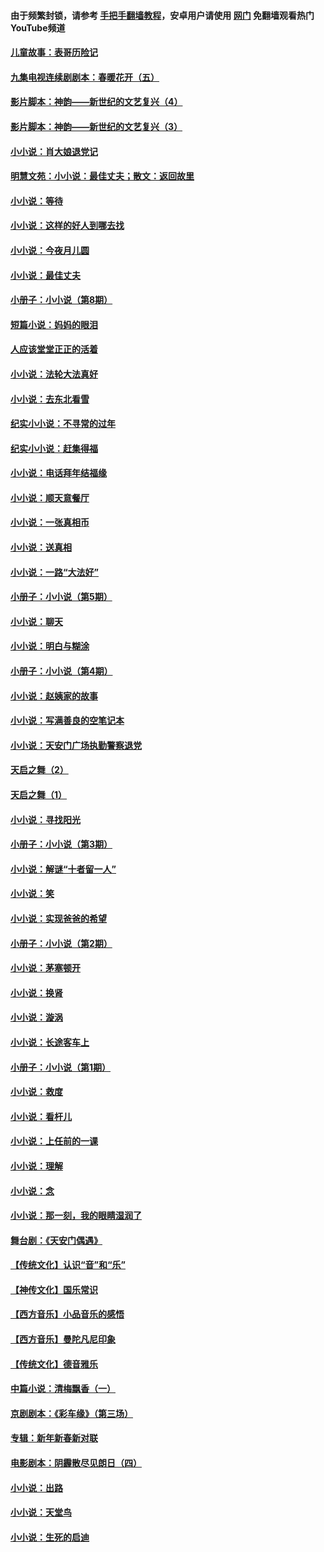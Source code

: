 #### 由于频繁封锁，请参考 [手把手翻墙教程](https://github.com/gfw-breaker/guides/wiki/)，安卓用户请使用 [网门](https://github.com/gfw-breaker/nogfw/blob/master/dl.md?t=06022001) 免翻墙观看热门YouTube频道 

#### [儿童故事：表哥历险记](../pages/328/383535.md?t=06022001) 

#### [九集电视连续剧剧本：春暖花开（五）](../pages/328/275919.md?t=06022001) 

#### [影片脚本：神韵——新世纪的文艺复兴（4）](../pages/328/266089.md?t=06022001) 

#### [影片脚本：神韵——新世纪的文艺复兴（3）](../pages/328/266087.md?t=06022001) 

#### [小小说：肖大娘退党记](../pages/328/239807.md?t=06022001) 

#### [明慧文苑：小小说：最佳丈夫；散文：返回故里](../pages/328/3439.md?t=06022001) 

#### [小小说：等待](../pages/328/223927.md?t=06022001) 

#### [小小说：这样的好人到哪去找](../pages/328/209396.md?t=06022001) 

#### [小小说：今夜月儿圆](../pages/328/193588.md?t=06022001) 

#### [小小说：最佳丈夫](../pages/328/190938.md?t=06022001) 

#### [小册子：小小说（第8期）](../pages/328/188202.md?t=06022001) 

#### [短篇小说：妈妈的眼泪](../pages/328/187712.md?t=06022001) 

#### [人应该堂堂正正的活着](../pages/328/182430.md?t=06022001) 

#### [小小说：法轮大法真好](../pages/328/174669.md?t=06022001) 

#### [小小说：去东北看雪](../pages/328/173882.md?t=06022001) 

#### [纪实小小说：不寻常的过年](../pages/328/173187.md?t=06022001) 

#### [纪实小小说：赶集得福](../pages/328/172652.md?t=06022001) 

#### [小小说：电话拜年结福缘](../pages/328/172533.md?t=06022001) 

#### [小小说：顺天意餐厅](../pages/328/170182.md?t=06022001) 

#### [小小说：一张真相币](../pages/328/169410.md?t=06022001) 

#### [小小说：送真相](../pages/328/166713.md?t=06022001) 

#### [小小说：一路“大法好”](../pages/328/162016.md?t=06022001) 

#### [小册子：小小说（第5期）](../pages/328/161131.md?t=06022001) 

#### [小小说：聊天](../pages/328/159640.md?t=06022001) 

#### [小小说：明白与糊涂](../pages/328/158101.md?t=06022001) 

#### [小册子：小小说（第4期）](../pages/328/158006.md?t=06022001) 

#### [小小说：赵姨家的故事](../pages/328/157843.md?t=06022001) 

#### [小小说：写满善良的空笔记本](../pages/328/157382.md?t=06022001) 

#### [小小说：天安门广场执勤警察退党](../pages/328/156982.md?t=06022001) 

#### [天启之舞（2）](../pages/328/153440.md?t=06022001) 

#### [天启之舞（1）](../pages/328/153439.md?t=06022001) 

#### [小小说：寻找阳光](../pages/328/153065.md?t=06022001) 

#### [小册子：小小说（第3期）](../pages/328/151715.md?t=06022001) 

#### [小小说：解谜“十者留一人”](../pages/328/148967.md?t=06022001) 

#### [小小说：笑](../pages/328/148905.md?t=06022001) 

#### [小小说：实现爸爸的希望](../pages/328/148096.md?t=06022001) 

#### [小册子：小小说（第2期）](../pages/328/147214.md?t=06022001) 

#### [小小说：茅塞顿开](../pages/328/147030.md?t=06022001) 

#### [小小说：换肾](../pages/328/146770.md?t=06022001) 

#### [小小说：漩涡](../pages/328/146683.md?t=06022001) 

#### [小小说：长途客车上](../pages/328/145076.md?t=06022001) 

#### [小册子：小小说（第1期）](../pages/328/143963.md?t=06022001) 

#### [小小说：救度](../pages/328/143927.md?t=06022001) 

#### [小小说：看杆儿](../pages/328/142137.md?t=06022001) 

#### [小小说：上任前的一课](../pages/328/140808.md?t=06022001) 

#### [小小说：理解](../pages/328/140476.md?t=06022001) 

#### [小小说：念](../pages/328/139513.md?t=06022001) 

#### [小小说：那一刻，我的眼睛湿润了](../pages/328/138476.md?t=06022001) 

#### [舞台剧：《天安门偶遇》](../pages/328/117155.md?t=06022001) 

#### [【传统文化】认识“音”和“乐”](../pages/328/108667.md?t=06022001) 

#### [【神传文化】国乐常识](../pages/328/104225.md?t=06022001) 

#### [【西方音乐】小品音乐的感悟](../pages/328/102924.md?t=06022001) 

#### [【西方音乐】曼陀凡尼印象](../pages/328/102922.md?t=06022001) 

#### [【传统文化】德音雅乐](../pages/328/102923.md?t=06022001) 

#### [中篇小说：清梅飘香（一）](../pages/328/101058.md?t=06022001) 

#### [京剧剧本：《彩车缘》（第三场）](../pages/328/96434.md?t=06022001) 

#### [专辑：新年新春新对联](../pages/328/94991.md?t=06022001) 

#### [电影剧本：阴霾散尽见朗日（四）](../pages/328/87081.md?t=06022001) 

#### [小小说：出路](../pages/328/84848.md?t=06022001) 

#### [小小说：天堂鸟](../pages/328/83084.md?t=06022001) 

#### [小小说：生死的启迪](../pages/328/70977.md?t=06022001) 

